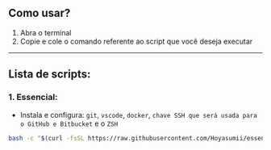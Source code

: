 ## Como usar?
1. Abra o terminal
2. Copie e cole o comando referente ao script que você deseja executar
---
## Lista de scripts:
### 1. Essencial:
- Instala e configura: `git`, `vscode`, `docker`, `chave SSH que será usada para o GitHub e Bitbucket` e o `ZSH`
```bash
bash -c "$(curl -fsSL https://raw.githubusercontent.com/Hoyasumii/essencial-ubuntu/main/base-install.sh)"
```
